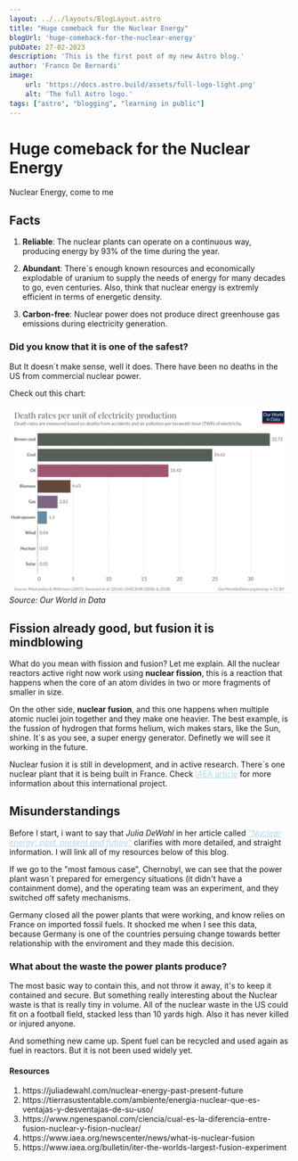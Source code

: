 ```yaml
---
layout: ../../layouts/BlogLayout.astro
title: "Huge comeback for the Nuclear Energy"
blogUrl: 'huge-comeback-for-the-nuclear-energy'
pubDate: 27-02-2023
description: 'This is the first post of my new Astro blog.'
author: 'Franco De Bernardi'
image:
    url: 'https://docs.astro.build/assets/full-logo-light.png'
    alt: 'The full Astro logo.'
tags: ["astro", "blogging", "learning in public"]
---
```

# Huge comeback for the Nuclear Energy

Nuclear Energy, come to me

## Facts

1. **Reliable**: The nuclear plants can operate on a continuous way, producing energy by 93% of the time during the year.

2. **Abundant**: There´s enough known resources and economically explodable of uranium to supply the needs of energy for many decades to go, even centuries. Also, think that nuclear energy is extremly efficient in terms of energetic density.

3. **Carbon-free**: Nuclear power does not produce direct greenhouse gas emissions during electricity generation.

### Did you know that it is one of the safest?

But It doesn´t make sense, well it does. There have been no deaths in the US from commercial nuclear power.

Check out this chart:

![Chart of Death rates](../../../public/nuclear_image3.png)
*Source: Our World in Data*

## Fission already good, but fusion it is mindblowing

What do you mean with fission and fusion? Let me explain.
All the nuclear reactors active right now work using **nuclear fission**, this is a reaction that happens when the core of an atom divides in two or more fragments of smaller in size.

On the other side, **nuclear fusion**, and this one happens when multiple atomic nuclei join together and they make one heavier. The best example, is the fussion of hydrogen that forms helium, wich makes stars, like the Sun, shine. It´s as you see, a super energy generator. Definetly we will see it working in the future.

Nuclear fusion it is still in development, and in active research. There´s one nuclear plant that it is being built in France. Check <a style="color: lightBlue" href="https://www.iaea.org/bulletin/iter-the-worlds-largest-fusion-experiment" target="_blank">IAEA article</a> for more information about this international project.

## Misunderstandings

Before I start, i want to say that *Julia DeWahl* in her article called <a style="color: lightBlue" href="https://juliadewahl.com/nuclear-energy-past-present-future" target="_blank">*"Nuclear energy: past, present and future"*</a> clarifies with more detailed, and straight information. I will link all of my resources below of this blog.

If we go to the "most famous case", Chernobyl, we can see that the power plant wasn´t prepared for emergency situations (it didn't have a containment dome), and the operating team was an experiment, and they switched off safety mechanisms.

Germany closed all the power plants that were working, and know relies on France on imported fossil fuels. It shocked me when I see this data, because Germany is one of the countries persuing change towards better relationship with the enviroment and they made this decision.

### What about the waste the power plants produce?

The most basic way to contain this, and not throw it away, it's to keep it contained and secure. But something really interesting about the Nuclear waste is that is really tiny in volume. All of the nuclear waste in the US could fit on a football field, stacked less than 10 yards high. Also it has never killed or injured anyone.

And something new came up. Spent fuel can be recycled and used again as fuel in reactors. But it is not been used widely yet.


#### Resources

<ol class="resources">
<li>https://juliadewahl.com/nuclear-energy-past-present-future</li>
<li>https://tierrasustentable.com/ambiente/energia-nuclear-que-es-ventajas-y-desventajas-de-su-uso/</li>
<li>https://www.ngenespanol.com/ciencia/cual-es-la-diferencia-entre-fusion-nuclear-y-fision-nuclear/</li>
<li>https://www.iaea.org/newscenter/news/what-is-nuclear-fusion</li>
<li>https://www.iaea.org/bulletin/iter-the-worlds-largest-fusion-experiment</li>
</ol>